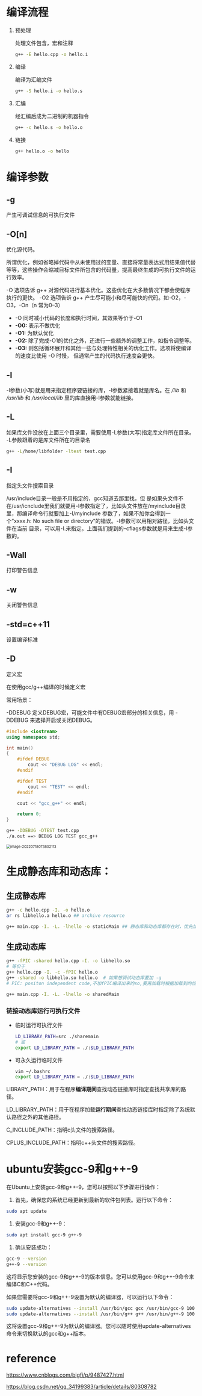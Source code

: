 # 编译流程

1. 预处理

   处理文件包含，宏和注释

   ```bash
   g++ -E hello.cpp -o hello.i
   ```

2. 编译

   编译为汇编文件

   ```bash
   g++ -S hello.i -o hello.s
   ```

3. 汇编

   经汇编后成为二进制的机器指令

   ```bash
   g++ -c hello.s -o hello.o
   ```

4. 链接

   ```bash
   g++ hello.o -o hello
   ```

   

# 编译参数

## -g

产生可调试信息的可执行文件

## -O[n]

优化源代码。

所谓优化，例如省略掉代码中从未使用过的变量、直接将常量表达式用结果值代替等等，这些操作会缩减目标文件所包含的代码量，提高最终生成的可执行文件的运行效率。

-O 选项告诉 g++ 对源代码进行基本优化。这些优化在大多数情况下都会使程序执行的更快。 -O2 选项告诉 g++ 产生尽可能小和尽可能快的代码。如-O2，-O3，-On（n 常为0–3）

   + -O 同时减小代码的长度和执行时间，其效果等价于-O1
   +  **-O0:** 表示不做优化
   +  **-O1:** 为默认优化
   +  **-O2:** 除了完成-O1的优化之外，还进行一些额外的调整工作，如指令调整等。
   +  **-O3:** 则包括循环展开和其他一些与处理特性相关的优化工作。选项将使编译的速度比使用 -O 时慢， 但通常产生的代码执行速度会更快。

## -l

-l参数(小写)就是用来指定程序要链接的库，-l参数紧接着就是库名。在 */lib* 和 */usr/lib* 和 */usr/local/lib* 里的库直接用-l参数就能链接。

## -L

如果库文件没放在上面三个目录里，需要使用-L参数(大写)指定库文件所在目录。 -L参数跟着的是库文件所在的目录名

```bash
g++ -L/home/libfolder -ltest test.cpp
```

## -I

指定头文件搜索目录

/usr/include目录一般是不用指定的，gcc知道去那里找，但 是如果头文件不在/usr/icnclude里我们就要用-I参数指定了，比如头文件放在/myinclude目录里，那编译命令行就要加上-I/myinclude 参数了，如果不加你会得到一个”xxxx.h: No such file or directory”的错误。-I参数可以用相对路径，比如头文件在当前 目录，可以用-I.来指定。上面我们提到的–cflags参数就是用来生成-I参数的。

## -Wall

打印警告信息

## -w

关闭警告信息

## -std=c++11

设置编译标准

## -D

定义宏

在使用gcc/g++编译的时候定义宏

常用场景：

-DDEBUG 定义DEBUG宏，可能文件中有DEBUG宏部分的相关信息，用 -DDEBUG 来选择开启或关闭DEBUG。

```c++
#include <iostream>
using namespace std;

int main()
{
    #ifdef DEBUG
        cout << "DEBUG LOG" << endl;
    #endif

    #ifdef TEST
        cout << "TEST" << endl;
    #endif

    cout << "gcc_g++" << endl;

    return 0;
}
```

```bash
g++ -DDEBUG -DTEST test.cpp
./a.out ==> DEBUG LOG TEST gcc_g++
```

<img src="image/image-20220718073802113.png" alt="image-20220718073802113" style="zoom:67%;" />



# 生成静态库和动态库：

## 生成静态库

```bash
g++ -c hello.cpp -I. -o hello.o
ar rs libhello.a hello.o ## archive resource

g++ main.cpp -I. -L. -lhello -o staticMain ## 静态库和动态库都存在时，优先加载动态库，可以使用 -static 指定加载静态库
```

## 生成动态库

```bash
g++ -fPIC -shared hello.cpp -I. -o libhello.so
# 等价于
g++ hello.cpp -I. -c -fPIC hello.o
g++ -shared -o libhello.so hello.o	# 如果想调试动态库要加 -g
# PIC: positon independent code,不加fPIC编译出来的so,要再加载时根据加载到的位置再次重定位，导致无法共享。

g++ main.cpp -I. -L. -lhello -o sharedMain
```

### 链接动态库运行可执行文件

+ 临时运行可执行文件

  ```bash
  LD_LIBRARY_PATH=src ./sharemain
  # 或
  export LD_LIBRARY_PATH = ./:$LD_LIBRARY_PATH
  ```

  

+ 可永久运行临时文件

  ```bash
  vim ~/.bashrc
  export LD_LIBRARY_PATH = ./:$LD_LIBRARY_PATH
  ```



LIBRARY_PATH：用于在程序**编译期间**查找动态链接库时指定查找共享库的路径。

LD_LIBRARY_PATH：用于在程序加载**运行期间**查找动态链接库时指定除了系统默认路径之外的其他路径。

C_INCLUDE_PATH：指明c头文件的搜索路径。

CPLUS_INCLUDE_PATH：指明c++头文件的搜索路径。  





# ubuntu安装gcc-9和g++-9

在Ubuntu上安装gcc-9和g++-9，您可以按照以下步骤进行操作：

1. 首先，确保您的系统已经更新到最新的软件包列表。运行以下命令：

```bash
sudo apt update
```

1. 安装gcc-9和g++-9：

```bash
sudo apt install gcc-9 g++-9
```

1. 确认安装成功：

```bash
gcc-9 --version
g++-9 --version
```

这将显示您安装的gcc-9和g++-9的版本信息。您可以使用gcc-9和g++-9命令来编译C和C++代码。

如果您需要将gcc-9和g++-9设置为默认的编译器，可以运行以下命令：

```bash
sudo update-alternatives --install /usr/bin/gcc gcc /usr/bin/gcc-9 100
sudo update-alternatives --install /usr/bin/g++ g++ /usr/bin/g++-9 100
```

这将设置gcc-9和g++-9为默认的编译器。您可以随时使用update-alternatives命令来切换默认的gcc和g++版本。

# reference

https://www.cnblogs.com/bigfi/p/9487427.html

https://blog.csdn.net/qq_34199383/article/details/80308782

